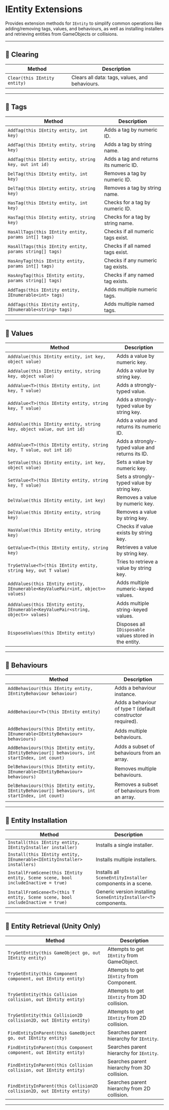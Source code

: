 # IEntity Extensions

Provides extension methods for `IEntity` to simplify common operations like adding/removing tags, values, and behaviours, as well as installing installers and retrieving entities from GameObjects or collisions.

---

## 🏹 Clearing

| Method                       | Description                                    |
|------------------------------|------------------------------------------------|
| `Clear(this IEntity entity)` | Clears all data: tags, values, and behaviours. |

---

## 🏹 Tags

| Method                                                   | Description                            |
|----------------------------------------------------------|----------------------------------------|
| `AddTag(this IEntity entity, int key)`                   | Adds a tag by numeric ID.              |
| `AddTag(this IEntity entity, string key)`                | Adds a tag by string name.             |
| `AddTag(this IEntity entity, string key, out int id)`    | Adds a tag and returns its numeric ID. |
| `DelTag(this IEntity entity, int key)`                   | Removes a tag by numeric ID.           |
| `DelTag(this IEntity entity, string key)`                | Removes a tag by string name.          |
| `HasTag(this IEntity entity, int key)`                   | Checks for a tag by numeric ID.        |
| `HasTag(this IEntity entity, string key)`                | Checks for a tag by string name.       |
| `HasAllTags(this IEntity entity, params int[] tags)`     | Checks if all numeric tags exist.      |
| `HasAllTags(this IEntity entity, params string[] tags)`  | Checks if all named tags exist.        |
| `HasAnyTag(this IEntity entity, params int[] tags)`      | Checks if any numeric tag exists.      |
| `HasAnyTag(this IEntity entity, params string[] tags)`   | Checks if any named tag exists.        |
| `AddTags(this IEntity entity, IEnumerable<int> tags)`    | Adds multiple numeric tags.            |
| `AddTags(this IEntity entity, IEnumerable<string> tags)` | Adds multiple named tags.              |

---

## 🏹 Values

| Method                                                                             | Description                                             |
|------------------------------------------------------------------------------------|---------------------------------------------------------|
| `AddValue(this IEntity entity, int key, object value)`                             | Adds a value by numeric key.                            |
| `AddValue(this IEntity entity, string key, object value)`                          | Adds a value by string key.                             |
| `AddValue<T>(this IEntity entity, int key, T value)`                               | Adds a strongly-typed value.                            |
| `AddValue<T>(this IEntity entity, string key, T value)`                            | Adds a strongly-typed value by string key.              |
| `AddValue(this IEntity entity, string key, object value, out int id)`              | Adds a value and returns its numeric ID.                |
| `AddValue<T>(this IEntity entity, string key, T value, out int id)`                | Adds a strongly-typed value and returns its ID.         |
| `SetValue(this IEntity entity, int key, object value)`                             | Sets a value by numeric key.                            |
| `SetValue<T>(this IEntity entity, string key, T value)`                            | Sets a strongly-typed value by string key.              |
| `DelValue(this IEntity entity, int key)`                                           | Removes a value by numeric key.                         |
| `DelValue(this IEntity entity, string key)`                                        | Removes a value by string key.                          |
| `HasValue(this IEntity entity, string key)`                                        | Checks if value exists by string key.                   |
| `GetValue<T>(this IEntity entity, string key)`                                     | Retrieves a value by string key.                        |
| `TryGetValue<T>(this IEntity entity, string key, out T value)`                     | Tries to retrieve a value by string key.                |
| `AddValues(this IEntity entity, IEnumerable<KeyValuePair<int, object>> values)`    | Adds multiple numeric-keyed values.                     |
| `AddValues(this IEntity entity, IEnumerable<KeyValuePair<string, object>> values)` | Adds multiple string-keyed values.                      |
| `DisposeValues(this IEntity entity)`                                               | Disposes all `IDisposable` values stored in the entity. |

---

## 🏹 Behaviours

| Method                                                                                         | Description                                                  |
|------------------------------------------------------------------------------------------------|--------------------------------------------------------------|
| `AddBehaviour(this IEntity entity, IEntityBehaviour behaviour)`                                | Adds a behaviour instance.                                   |
| `AddBehaviour<T>(this IEntity entity)`                                                         | Adds a behaviour of type `T` (default constructor required). |
| `AddBehaviours(this IEntity entity, IEnumerable<IEntityBehaviour> behaviours)`                 | Adds multiple behaviours.                                    |
| `AddBehaviours(this IEntity entity, IEntityBehaviour[] behaviours, int startIndex, int count)` | Adds a subset of behaviours from an array.                   |
| `DelBehaviours(this IEntity entity, IEnumerable<IEntityBehaviour> behaviours)`                 | Removes multiple behaviours.                                 |
| `DelBehaviours(this IEntity entity, IEntityBehaviour[] behaviours, int startIndex, int count)` | Removes a subset of behaviours from an array.                |

---

## 🏹 Entity Installation

| Method                                                                            | Description                                                      |
|-----------------------------------------------------------------------------------|------------------------------------------------------------------|
| `Install(this IEntity entity, IEntityInstaller installer)`                        | Installs a single installer.                                     |
| `Install(this IEntity entity, IEnumerable<IEntityInstaller> installers)`          | Installs multiple installers.                                    |
| `InstallFromScene(this IEntity entity, Scene scene, bool includeInactive = true)` | Installs all `SceneEntityInstaller` components in a scene.       |
| `InstallFromScene<T>(this T entity, Scene scene, bool includeInactive = true)`    | Generic version installing `SceneEntityInstaller<T>` components. |

---

## 🏹 Entity Retrieval (Unity Only)

| Method                                                                 | Description                                  |
|------------------------------------------------------------------------|----------------------------------------------|
| `TryGetEntity(this GameObject go, out IEntity entity)`                 | Attempts to get `IEntity` from GameObject.   |
| `TryGetEntity(this Component component, out IEntity entity)`           | Attempts to get `IEntity` from Component.    |
| `TryGetEntity(this Collision collision, out IEntity entity)`           | Attempts to get `IEntity` from 3D collision. |
| `TryGetEntity(this Collision2D collision2D, out IEntity entity)`       | Attempts to get `IEntity` from 2D collision. |
| `FindEntityInParent(this GameObject go, out IEntity entity)`           | Searches parent hierarchy for `IEntity`.     |
| `FindEntityInParent(this Component component, out IEntity entity)`     | Searches parent hierarchy for `IEntity`.     |
| `FindEntityInParent(this Collision collision, out IEntity entity)`     | Searches parent hierarchy from 3D collision. |
| `FindEntityInParent(this Collision2D collision2D, out IEntity entity)` | Searches parent hierarchy from 2D collision. |

---

